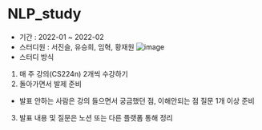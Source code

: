 # NLP_study
* 기간 : 2022-01 ~ 2022-02
* 스터디원 : 서진슬, 유승희, 임혁, 황재원
![image](https://user-images.githubusercontent.com/78787925/182034088-a01a342e-0f13-4b7b-8a02-9d9803acc7c1.png)
* 스터디 방식
1. 매 주 강의(CS224n) 2개씩 수강하기
2. 돌아가면서 발제 준비
* 발표 안하는 사람은 강의 들으면서 궁금했던 점, 이해안되는 점 질문 1개 이상 준비
3. 발표 내용 및 질문은 노션 또는 다른 플랫폼 통해 정리
